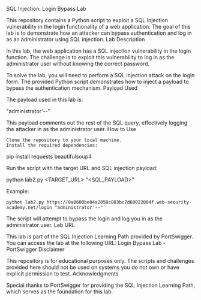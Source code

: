 SQL Injection: Login Bypass Lab

This repository contains a Python script to exploit a SQL Injection vulnerability in the login functionality of a web application. The goal of this lab is to demonstrate how an attacker can bypass authentication and log in as an administrator using SQL injection.
Lab Description

In this lab, the web application has a SQL injection vulnerability in the login function. The challenge is to exploit this vulnerability to log in as the administrator user without knowing the correct password.

To solve the lab, you will need to perform a SQL injection attack on the login form. The provided Python script demonstrates how to inject a payload to bypass the authentication mechanism.
Payload Used

The payload used in this lab is:

"administrator'--"

This payload comments out the rest of the SQL query, effectively logging the attacker in as the administrator user.
How to Use

    Clone the repository to your local machine.
    Install the required dependencies:

pip install requests beautifulsoup4

Run the script with the target URL and SQL injection payload:

python lab2.py <TARGET_URL> "<SQL_PAYLOAD>"

Example:

    python lab2.py https://0a0600be04a2058c803bc7d60022004f.web-security-academy.net/login "administrator'--"

The script will attempt to bypass the login and log you in as the administrator user.
Lab URL

This lab is part of the SQL Injection Learning Path provided by PortSwigger. You can access the lab at the following URL:
Login Bypass Lab - PortSwigger
Disclaimer

This repository is for educational purposes only. The scripts and challenges provided here should not be used on systems you do not own or have explicit permission to test.
Acknowledgments

Special thanks to PortSwigger for providing the SQL Injection Learning Path, which serves as the foundation for this lab.
